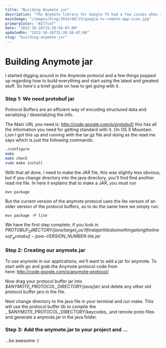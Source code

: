 ```yaml
---
title: "Building Anymote jar"
description: "The Anymote library for Google TV had a few issues when I tried to build it, so for anyone else trying to do the same, this might have a few helpful tips on getting there."
mainImage: "/images/blog/2014/06/15/google-tv-remote-app-icon.jpg"
primaryColor: "#277ce7"
date: "2012-10-16T15:28:58-07:00"
updatedOn: "2012-10-16T15:28:58-07:00"
slug: "building-anymote-jar"
---
```


# Building Anymote jar

I started digging around in the Anymote protocol and a few things popped up regarding how to build everything and start using the latest and greatest stuff. So here's a brief guide on how to get going with it.

### Step 1: We need protobuf jar

Protocol Buffers are an efficient way of encoding structured data and serializing / deserializing the info.

The Main URL you need is: <http://code.google.com/p/protobuf/> this has all the information you need for getting standard with it. On OS X Mountain Lion I got this up and running with the tar.gz file and doing as the read me says which is just the following commands:

```bash
./configure
make
make check
sudo make install
```

With that all done, I need to make the JAR file, this was slightly less obvious, but if you change directory into the java directory, you'll find find another read me file. In here it explains that to make a JAR, you must run

```
mvn package
```

But the current version of the anymote protocol uses the lite version of an older version of the protocol buffers, so to do the same here we simply run:

```
mvn package -P lite
```

We have the first step complete, if you look in _$PROTOBUF_DIRECTORY/java/target_ you'll find a jar titled something along the lines of: _protobuf-java-$VERSION_NUMBER-lite.jar_

### Step 2: Creating our anymote.jar

To use anymote in our applications, we'll want to add a jar for anymote. To start with go and grab the Anymote protocol code from here: <http://code.google.com/p/anymote-protocol/>

Now drag your protocol buffer jar into _$ANYMOTE_PROTOCOL_DIRECTORY/java/jar/_ and delete any other old protocol buffer jars in the file.

Next change directory to the java file in your terminal and run make. This will use the protocol buffer lib to compile the _ $ANYMOTE_PROTOCOL_DIRECTORY/keycodes_ and remote proto files and generate a anymote.jar in the java folder.

### Step 3: Add the anymote.jar to your project and ...

...be awesome :)
